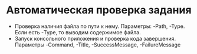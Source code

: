 # Автоматическая проверка задания
* Проверка наличия файла по пути к нему. Параметры: -Path, -Type. Если есть -Type, то выводим содержимое файла.
* Запуск консольного приложения и проверка кода завершения. Параметры -Command, -Title, -SuccessMessage, -FailureMessage
